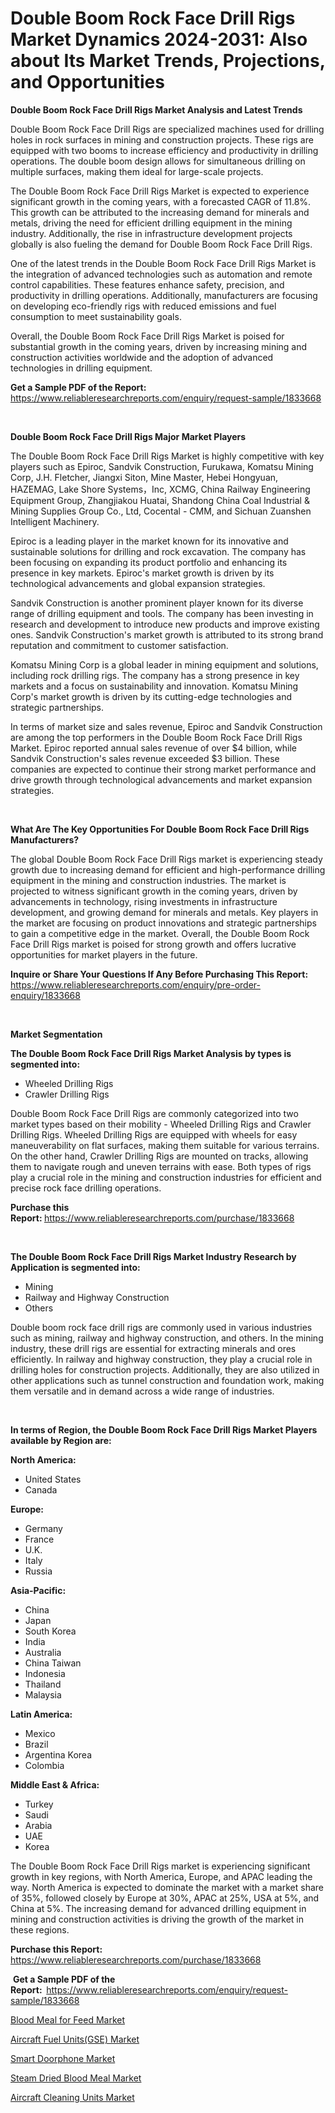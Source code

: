 <p><h1>Double Boom Rock Face Drill Rigs Market Dynamics 2024-2031: Also about Its Market Trends, Projections, and Opportunities</h1></p><p><strong>Double Boom Rock Face Drill Rigs Market Analysis and Latest Trends</strong></p>
<p><p>Double Boom Rock Face Drill Rigs are specialized machines used for drilling holes in rock surfaces in mining and construction projects. These rigs are equipped with two booms to increase efficiency and productivity in drilling operations. The double boom design allows for simultaneous drilling on multiple surfaces, making them ideal for large-scale projects.</p><p>The Double Boom Rock Face Drill Rigs Market is expected to experience significant growth in the coming years, with a forecasted CAGR of 11.8%. This growth can be attributed to the increasing demand for minerals and metals, driving the need for efficient drilling equipment in the mining industry. Additionally, the rise in infrastructure development projects globally is also fueling the demand for Double Boom Rock Face Drill Rigs.</p><p>One of the latest trends in the Double Boom Rock Face Drill Rigs Market is the integration of advanced technologies such as automation and remote control capabilities. These features enhance safety, precision, and productivity in drilling operations. Additionally, manufacturers are focusing on developing eco-friendly rigs with reduced emissions and fuel consumption to meet sustainability goals.</p><p>Overall, the Double Boom Rock Face Drill Rigs Market is poised for substantial growth in the coming years, driven by increasing mining and construction activities worldwide and the adoption of advanced technologies in drilling equipment.</p></p>
<p><strong>Get a Sample PDF of the Report:&nbsp;</strong> <a href="https://www.reliableresearchreports.com/enquiry/request-sample/1833668">https://www.reliableresearchreports.com/enquiry/request-sample/1833668</a></p>
<p>&nbsp;</p>
<p><strong>Double Boom Rock Face Drill Rigs Major Market Players</strong></p>
<p><p>The Double Boom Rock Face Drill Rigs Market is highly competitive with key players such as Epiroc, Sandvik Construction, Furukawa, Komatsu Mining Corp, J.H. Fletcher, Jiangxi Siton, Mine Master, Hebei Hongyuan, HAZEMAG, Lake Shore Systems，Inc, XCMG, China Railway Engineering Equipment Group, Zhangjiakou Huatai, Shandong China Coal Industrial & Mining Supplies Group Co., Ltd, Cocental - CMM, and Sichuan Zuanshen Intelligent Machinery.</p><p>Epiroc is a leading player in the market known for its innovative and sustainable solutions for drilling and rock excavation. The company has been focusing on expanding its product portfolio and enhancing its presence in key markets. Epiroc's market growth is driven by its technological advancements and global expansion strategies.</p><p>Sandvik Construction is another prominent player known for its diverse range of drilling equipment and tools. The company has been investing in research and development to introduce new products and improve existing ones. Sandvik Construction's market growth is attributed to its strong brand reputation and commitment to customer satisfaction.</p><p>Komatsu Mining Corp is a global leader in mining equipment and solutions, including rock drilling rigs. The company has a strong presence in key markets and a focus on sustainability and innovation. Komatsu Mining Corp's market growth is driven by its cutting-edge technologies and strategic partnerships.</p><p>In terms of market size and sales revenue, Epiroc and Sandvik Construction are among the top performers in the Double Boom Rock Face Drill Rigs Market. Epiroc reported annual sales revenue of over $4 billion, while Sandvik Construction's sales revenue exceeded $3 billion. These companies are expected to continue their strong market performance and drive growth through technological advancements and market expansion strategies.</p></p>
<p>&nbsp;</p>
<p><strong>What Are The Key Opportunities For Double Boom Rock Face Drill Rigs Manufacturers?</strong></p>
<p><p>The global Double Boom Rock Face Drill Rigs market is experiencing steady growth due to increasing demand for efficient and high-performance drilling equipment in the mining and construction industries. The market is projected to witness significant growth in the coming years, driven by advancements in technology, rising investments in infrastructure development, and growing demand for minerals and metals. Key players in the market are focusing on product innovations and strategic partnerships to gain a competitive edge in the market. Overall, the Double Boom Rock Face Drill Rigs market is poised for strong growth and offers lucrative opportunities for market players in the future.</p></p>
<p><strong>Inquire or Share Your Questions If Any Before Purchasing This Report:</strong> <a href="https://www.reliableresearchreports.com/enquiry/pre-order-enquiry/1833668">https://www.reliableresearchreports.com/enquiry/pre-order-enquiry/1833668</a></p>
<p>&nbsp;</p>
<p><strong>Market Segmentation</strong></p>
<p><strong>The Double Boom Rock Face Drill Rigs Market Analysis by types is segmented into:</strong></p>
<p><ul><li>Wheeled Drilling Rigs</li><li>Crawler Drilling Rigs</li></ul></p>
<p><p>Double Boom Rock Face Drill Rigs are commonly categorized into two market types based on their mobility - Wheeled Drilling Rigs and Crawler Drilling Rigs. Wheeled Drilling Rigs are equipped with wheels for easy maneuverability on flat surfaces, making them suitable for various terrains. On the other hand, Crawler Drilling Rigs are mounted on tracks, allowing them to navigate rough and uneven terrains with ease. Both types of rigs play a crucial role in the mining and construction industries for efficient and precise rock face drilling operations.</p></p>
<p><strong>Purchase this Report:&nbsp;</strong><a href="https://www.reliableresearchreports.com/purchase/1833668">https://www.reliableresearchreports.com/purchase/1833668</a></p>
<p>&nbsp;</p>
<p><strong>The Double Boom Rock Face Drill Rigs Market Industry Research by Application is segmented into:</strong></p>
<p><ul><li>Mining</li><li>Railway and Highway Construction</li><li>Others</li></ul></p>
<p><p>Double boom rock face drill rigs are commonly used in various industries such as mining, railway and highway construction, and others. In the mining industry, these drill rigs are essential for extracting minerals and ores efficiently. In railway and highway construction, they play a crucial role in drilling holes for construction projects. Additionally, they are also utilized in other applications such as tunnel construction and foundation work, making them versatile and in demand across a wide range of industries.</p></p>
<p>&nbsp;</p>
<p><strong>In terms of Region, the Double Boom Rock Face Drill Rigs Market Players available by Region are:</strong></p>
<p>
    <p> <strong> North America: </strong>
        <ul>
            <li>United States</li>
            <li>Canada</li>
        </ul>
        </p> 
    <p> <strong> Europe: </strong>
        <ul>
            <li>Germany</li>
            <li>France</li>
            <li>U.K.</li>
            <li>Italy</li>
            <li>Russia</li>
        </ul>
        </p> 
    <p> <strong> Asia-Pacific: </strong>
        <ul>
            <li>China</li>
            <li>Japan</li>
            <li>South Korea</li>
            <li>India</li>
            <li>Australia</li>
            <li>China Taiwan</li>
            <li>Indonesia</li>
            <li>Thailand</li>
            <li>Malaysia</li>
        </ul>
        </p> 
    <p> <strong> Latin America: </strong>
        <ul>
            <li>Mexico</li>
            <li>Brazil</li>
            <li>Argentina Korea</li>
            <li>Colombia</li>
        </ul>
        </p> 
    <p> <strong> Middle East & Africa: </strong>
        <ul>
            <li>Turkey</li>
            <li>Saudi</li>
            <li>Arabia</li>
            <li>UAE</li>
            <li>Korea</li>
        </ul>
    </p>
    </p>
<p><p>The Double Boom Rock Face Drill Rigs market is experiencing significant growth in key regions, with North America, Europe, and APAC leading the way. North America is expected to dominate the market with a market share of 35%, followed closely by Europe at 30%, APAC at 25%, USA at 5%, and China at 5%. The increasing demand for advanced drilling equipment in mining and construction activities is driving the growth of the market in these regions.</p></p>
<p><strong>Purchase this Report: </strong><a href="https://www.reliableresearchreports.com/purchase/1833668">https://www.reliableresearchreports.com/purchase/1833668</a></p>
<p>&nbsp;<strong>Get a Sample PDF of the Report:&nbsp;&nbsp;</strong><a href="https://www.reliableresearchreports.com/enquiry/request-sample/1833668">https://www.reliableresearchreports.com/enquiry/request-sample/1833668</a></p>
<p><strong></strong></p>
<p><p><a href="https://github.com/julyju69/Market-Research-Report-List-2/blob/main/blood-meal-for-feed-market.md">Blood Meal for Feed Market</a></p><p><a href="https://issuu.com/reportprime-2/docs/aircraft-fuel-unitsgse-market-size-2030.pptx">Aircraft Fuel Units(GSE) Market</a></p><p><a href="https://github.com/nathandecarvalho/Market-Research-Report-List-2/blob/main/smart-doorphone-market.md">Smart Doorphone Market</a></p><p><a href="https://github.com/gdfhhhj/Market-Research-Report-List-3/blob/main/steam-dried-blood-meal-market.md">Steam Dried Blood Meal Market</a></p><p><a href="https://issuu.com/reportprime-2/docs/aircraft-cleaning-units-market-size-2030.pptx">Aircraft Cleaning Units Market</a></p></p>